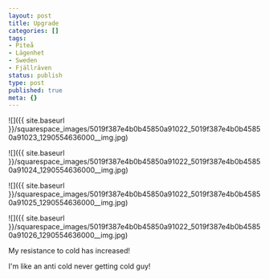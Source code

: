 ```yaml
---
layout: post
title: Upgrade
categories: []
tags:
- Piteå
- Lägenhet
- Sweden
- Fjällräven
status: publish
type: post
published: true
meta: {}
---
```


![]({{ site.baseurl }}/squarespace_images/5019f387e4b0b45850a91022_5019f387e4b0b45850a91023_1290554636000__img.jpg)
  

  
   
![]({{ site.baseurl }}/squarespace_images/5019f387e4b0b45850a91022_5019f387e4b0b45850a91024_1290554636000__img.jpg)
  

  
   
![]({{ site.baseurl }}/squarespace_images/5019f387e4b0b45850a91022_5019f387e4b0b45850a91025_1290554636000__img.jpg)
  

  
   
![]({{ site.baseurl }}/squarespace_images/5019f387e4b0b45850a91022_5019f387e4b0b45850a91026_1290554636000__img.jpg)

My resistance to cold has increased!

 I'm like an anti cold never getting cold guy!
